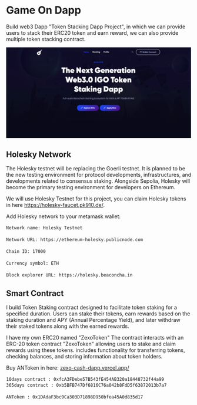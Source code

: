 # Game On Dapp

Build web3 Dapp "Token Stacking Dapp Project", in which we can provide users to stack their ERC20 token and earn reward, we can also provide multiple token stacking contract.

![image](https://github.com/zexoverz/game-on-dapp/blob/master/assets/preview/home.png)
## Holesky Network
The Holesky testnet will be replacing the Goerli testnet. It is planned to be the new testing environment for protocol developments, infrastructures, and developments related to consensus staking. Alongside Sepolia, Holesky will become the primary testing environment for developers on Ethereum.

We will use Holesky Testnet for this project, you can claim Holesky tokens in here https://holesky-faucet.pk910.de/.

Add Holesky network to your metamask wallet:
```
Network name: Holesky Testnet

Network URL: https://ethereum-holesky.publicnode.com

Chain ID: 17000

Currency symbol: ETH

Block explorer URL: https://holesky.beaconcha.in
```


## Smart Contract
I build Token Staking contract designed to facilitate token staking for a specified duration. Users can stake their tokens, earn rewards based on the staking duration and APY (Annual Percentage Yield), and later withdraw their staked tokens along with the earned rewards.

I have my own ERC20 named "ZexoToken" The contract interacts with an ERC-20 token contract "ZexoToken" allowing users to stake and claim rewards using these tokens. includes functionality for transferring tokens, checking balances, and storing information about token holders.

Buy ANToken in here: [zexo-cash-dapp.vercel.app/](https://zexo-cash-dapp.vercel.app/)
```
10days contract : 0xfcA3FDebe57B543fE454AB320a18448732f44a99
365days contract : 0xb5BFB747Df6816C76a042b8FdD5f63872013b7a7

ANToken : 0x1DAdaF3bc9Ca303D71898D950bfea45A0d835d17
```



